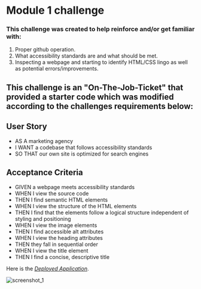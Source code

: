 # Module 1 challenge
 
### This challenge was created to help reinforce and/or get familiar with:
1. Proper github operation.
2. What accessibility standards are and what should be met.
3. Inspecting a webpage and starting to identify HTML/CSS lingo as well as potential errors/improvements.

## This challenge is an "On-The-Job-Ticket" that provided a starter code which was modified according to the challenges requirements below:

## User Story
- AS A marketing agency
- I WANT a codebase that follows accessibility standards
- SO THAT our own site is optimized for search engines

## Acceptance Criteria
- GIVEN a webpage meets accessibility standards
- WHEN I view the source code
- THEN I find semantic HTML elements
- WHEN I view the structure of the HTML elements
- THEN I find that the elements follow a logical structure independent of styling and positioning
- WHEN I view the image elements
- THEN I find accessible alt attributes
- WHEN I view the heading attributes
- THEN they fall in sequential order
- WHEN I view the title element
- THEN I find a concise, descriptive title

Here is the *[Deployed Application](https://mynamebrogrammer.github.io/challenge1/)*.


![screenshot_1](https://user-images.githubusercontent.com/79487250/206564122-328cbe90-a979-46c6-8c91-a74a22c5e8d9.png)
